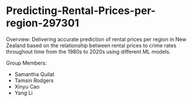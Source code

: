 # Predicting-Rental-Prices-per-region-297301

Overview:
Delivering accurate prediction of rental prices per region in New Zealand based on the relationship between rental prices to crime rates throughout time from the 1980s to 2020s using different ML models.

Group Members:
- Samantha Quilat
- Tamsin Rodgers
- Xinyu Cao
- Yang Li
  
